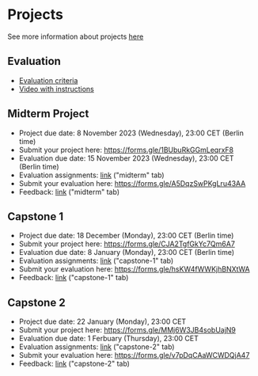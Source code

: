 # Projects

See more information about projects [here](../../projects/)

## Evaluation

* [Evaluation criteria](https://docs.google.com/spreadsheets/d/e/2PACX-1vQCwqAtkjl07MTW-SxWUK9GUvMQ3Pv_fF8UadcuIYLgHa0PlNu9BRWtfLgivI8xSCncQs82HDwGXSm3/pubhtml)
* [Video with instructions](https://www.youtube.com/watch?v=jQ4KVYmatBU)


## Midterm Project

* Project due date: 8 November 2023 (Wednesday), 23:00 CET (Berlin time)
* Submit your project here: https://forms.gle/1BUbuRkGGmLeqrxF8
* Evaluation due date: 15 November 2023 (Wednesday), 23:00 CET (Berlin time)
* Evaluation assignments: [link](https://docs.google.com/spreadsheets/d/e/2PACX-1vR-7RRtq7AMx5OzI-tDbkzsbxNLm-NvFOP5OfJmhCek9oYcDx5jzxtZW2ZqWvBqc395UZpHBv1of9R1/pubhtml?gid=0&single=true) ("midterm" tab)
* Submit your evaluation here: https://forms.gle/A5DqzSwPKgLru43AA
* Feedback: [link](https://docs.google.com/spreadsheets/d/e/2PACX-1vQMT0Pr_EYLGR_8dXQ384cVkrN2w73VNr_H-mgsgIV2XDjKHrm0cznHaDGaWUyI146sx8-AkBL1QFrF/pubhtml?gid=973195155&single=true) ("midterm" tab)

## Capstone 1

* Project due date: 18 December (Monday), 23:00 CET (Berlin time)
* Submit your project here: https://forms.gle/CJA2TgfGkYc7Qm6A7
* Evaluation due date: 8 January (Monday), 23:00 CET (Berlin time) 
* Evaluation assignments: [link](https://docs.google.com/spreadsheets/d/e/2PACX-1vR-7RRtq7AMx5OzI-tDbkzsbxNLm-NvFOP5OfJmhCek9oYcDx5jzxtZW2ZqWvBqc395UZpHBv1of9R1/pubhtml?gid=876309294&single=true) ("capstone-1" tab)
* Submit your evaluation here: https://forms.gle/hsKW4fWWKjhBNXtWA
* Feedback: [link](https://docs.google.com/spreadsheets/d/e/2PACX-1vQMT0Pr_EYLGR_8dXQ384cVkrN2w73VNr_H-mgsgIV2XDjKHrm0cznHaDGaWUyI146sx8-AkBL1QFrF/pubhtml?gid=1337692157&single=true) ("capstone-1" tab)

## Capstone 2

* Project due date: 22 January (Monday), 23:00 CET
* Submit your project here: https://forms.gle/MMj6W3JB4sobUajN9
* Evaluation due date: 1 Ferbuary (Thursday), 23:00 CET
* Evaluation assignments: [link](https://docs.google.com/spreadsheets/d/e/2PACX-1vR-7RRtq7AMx5OzI-tDbkzsbxNLm-NvFOP5OfJmhCek9oYcDx5jzxtZW2ZqWvBqc395UZpHBv1of9R1/pubhtml?gid=762712061&single=true) ("capstone-2" tab)
* Submit your evaluation here: https://forms.gle/v7pDqCAaWCWDQjA47
* Feedback: [link](https://docs.google.com/spreadsheets/d/e/2PACX-1vQMT0Pr_EYLGR_8dXQ384cVkrN2w73VNr_H-mgsgIV2XDjKHrm0cznHaDGaWUyI146sx8-AkBL1QFrF/pubhtml?gid=1494371040&single=true) ("capstone-2" tab)



